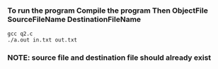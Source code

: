 ### To run the program Compile the program Then ObjectFile SourceFileName DestinationFileName

```
gcc q2.c
./a.out in.txt out.txt
```

### NOTE: source file and destination file should already exist
